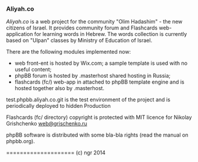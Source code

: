 <h3>Aliyah.co</h3>

_Aliyah.co_ is a web project for the community "Olim Hadashim" - the new citizens of Israel. It provides community forum and Flashcards web-application for learning words in Hebrew. The words collection is currently based on "Ulpan" classes by Ministry of Education of Israel.

There are the following modules implemented now:
- web front-ent is hosted by Wix.com; a sample template is used with no useful content;
- phpBB forum is hosted by .masterhost shared hosting in Russia;
- flashcards (fc/) web-app in attached to phpBB template engine and is hosted together also by .masterhost.

test.phpbb.aliyah.co.git is the test environment of the project and is periodically deployed to hidden Production

Flashcards (fc/ directory) copyright is protected with MIT licence for Nikolay Grishchenko web@grischenko.ru

phpBB software is distributed with some bla-bla rights (read the manual on phpbb.org).

====================
(c) ngr 2014

